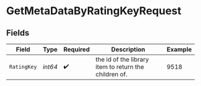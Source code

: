 # GetMetaDataByRatingKeyRequest


## Fields

| Field                                                 | Type                                                  | Required                                              | Description                                           | Example                                               |
| ----------------------------------------------------- | ----------------------------------------------------- | ----------------------------------------------------- | ----------------------------------------------------- | ----------------------------------------------------- |
| `RatingKey`                                           | *int64*                                               | :heavy_check_mark:                                    | the id of the library item to return the children of. | 9518                                                  |
